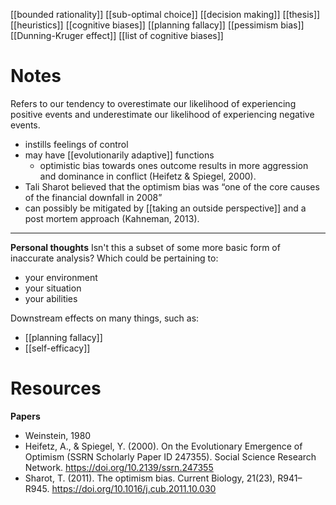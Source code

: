 [[bounded rationality]]
[[sub-optimal choice]]
[[decision making]]
[[thesis]]
[[heuristics]]
[[cognitive biases]]
[[planning fallacy]]
[[pessimism bias]]
[[Dunning-Kruger effect]]
[[list of cognitive biases]]

# Notes
Refers to our tendency to overestimate our likelihood of experiencing positive events and underestimate our likelihood of experiencing negative events.

- instills feelings of control
- may have [[evolutionarily adaptive]] functions
	-  optimistic bias towards ones outcome results in more aggression and dominance in conflict (Heifetz & Spiegel, 2000).
- Tali Sharot believed that the optimism bias was “one of the core causes of the financial downfall in 2008”
- can possibly be mitigated by [[taking an outside perspective]] and a post mortem approach (Kahneman, 2013).

---
**Personal thoughts**
Isn't this a subset of some more basic form of inaccurate analysis? Which could be pertaining to:
- your environment
- your situation
- your abilities

Downstream effects on many things, such as:
- [[planning fallacy]]
- [[self-efficacy]]

# Resources
**Papers**
- Weinstein, 1980
- Heifetz, A., & Spiegel, Y. (2000). On the Evolutionary Emergence of Optimism (SSRN Scholarly Paper ID 247355). Social Science Research Network. https://doi.org/10.2139/ssrn.247355
- Sharot, T. (2011). The optimism bias. Current Biology, 21(23), R941–R945. https://doi.org/10.1016/j.cub.2011.10.030